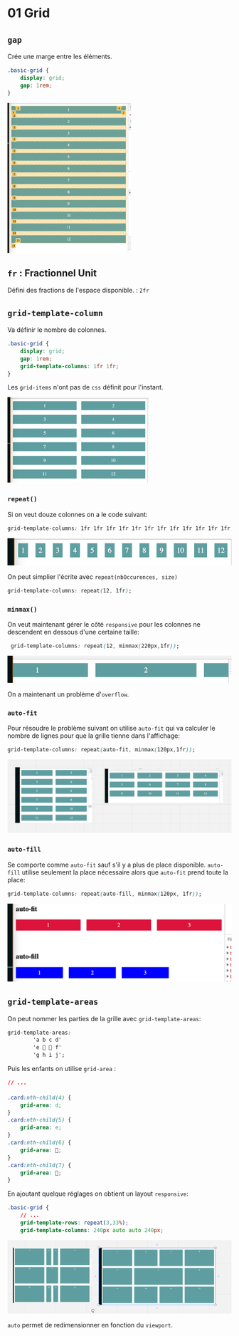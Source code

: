 # 01 Grid

## `gap`

Crée une marge entre les éléments.

```css
.basic-grid {
    display: grid;
    gap: 1rem;
}
```

<img src="assets/grid-gap-experience.png" alt="grid-gap-experience" style="zoom:33%;" />



## `fr` : Fractionnel Unit

Défini des fractions de l'espace disponible. : `2fr`



## `grid-template-column`

Va définir le nombre de colonnes.

```css
.basic-grid {
    display: grid;
    gap: 1rem;
    grid-template-columns: 1fr 1fr;
}
```

Les `grid-items` n'ont pas de `css` définit pour l'instant.

<img src="assets/grid-template-column-fractionnal-unit.png" alt="grid-template-column-fractionnal-unit" style="zoom:33%;" />



### `repeat()`

Si on veut douze colonnes on a le code suivant:

```css
grid-template-columns: 1fr 1fr 1fr 1fr 1fr 1fr 1fr 1fr 1fr 1fr 1fr 1fr;
```

<img src="assets/twelve-columns-design.png" alt="twelve-columns-design" style="zoom:67%;" />

On peut simplier l'écrite avec `repeat(nbOccurences, size)`

```css
grid-template-columns: repeat(12, 1fr);
```



### `minmax()`

On veut maintenant gérer le côté `responsive` pour les colonnes ne descendent en dessous d'une certaine taille:

```css
 grid-template-columns: repeat(12, minmax(220px,1fr));
```

<img src="assets/minmax-overflow-problem.png" alt="minmax-overflow-problem" style="zoom:67%;" />

On a maintenant un problème d'`overflow`.



### `auto-fit`

Pour résoudre le problème suivant on utilise `auto-fit` qui va calculer le nombre de lignes pour que la grille tienne dans l'affichage:

```css
grid-template-columns: repeat(auto-fit, minmax(120px,1fr));
```

<img src="assets/row-calculated-auto-fit.png" alt="row-calculated-auto-fit" style="zoom:67%;" />



### `auto-fill`

Se comporte comme `auto-fit` sauf s'il y a plus de place disponible. `auto-fill` utilise seulement la place nécessaire alors que `auto-fit` prend toute la place:

```css
grid-template-columns: repeat(auto-fill, minmax(120px, 1fr));
```

<img src="assets/auto-fill-vs-auto-fit.png" alt="auto-fill-vs-auto-fit" style="zoom: 50%;" />



## `grid-template-areas`

On peut nommer les parties de la grille avec `grid-template-areas`:

```css
grid-template-areas:
        'a b c d'
        'e 🤖 🤖 f'
        'g h i j';
```

Puis les enfants on utilise `grid-area` :

```css
// ...

.card:nth-child(4) {
    grid-area: d;
}
.card:nth-child(5) {
    grid-area: e;
}
.card:nth-child(6) {
    grid-area: 🤖;
}
.card:nth-child(7) {
    grid-area: 🤖;
}
```

En ajoutant quelque réglages on obtient un layout `responsive`:

```css
.basic-grid {
    // ...
	grid-template-rows: repeat(3,33%);
    grid-template-columns: 240px auto auto 240px;
```

<img src="assets/grid-template-areas-layout.png" alt="grid-template-areas-layout" style="zoom:67%;" />

`auto` permet de redimensionner en fonction du `viewport`.



































